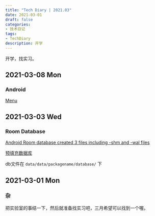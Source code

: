 ```yaml
---
title: "Tech Diary | 2021.03"
date: 2021-03-01
draft: false
categories: 
- 技术日记
tags:
- TechDiary
description: 开学
---
```

开学，找实习。

<!--more-->

## 2021-03-08 Mon

### Android

[Menu](https://developer.android.com/guide/topics/ui/menus?hl=zh-cn)

## 2021-03-03 Wed

### Room Database

[Android Room database created 3 files including -shm and -wal files](https://stackoverflow.com/questions/60665631/android-room-database-created-3-files-including-shm-and-wal-files)

[预填充数据库](https://developer.android.com/training/data-storage/room/prepopulate?hl=zh-cn)

db文件在 `data/data/packagename/database/` 下

## 2021-03-01 Mon

### 杂

把实验室的事结一下，然后就准备找实习吧，三月希望可以找到一个喔。




